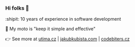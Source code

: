 ### Hi folks 👋

:shipit:   10 years of experience in software development

🌈   My moto is "keep it simple and effective" 

👉   See more at [utima.cz](https://utima.cz) | [jakubkubista.com](https://jakubkubista.com) | [codebiters.cz](https://codebiters.cz)

<!--
**JakubKubista/jakubkubista** is a ✨ _special_ ✨ repository because its `README.md` (this file) appears on your GitHub profile.

Here are some ideas to get you started:

- 🔭 I’m currently working on ...
- 🌱 I’m currently learning ...
- 👯 I’m looking to collaborate on ...
- 🤔 I’m looking for help with ...
- 💬 Ask me about ...
- 📫 How to reach me: ...
- 😄 Pronouns: ...
- ⚡ Fun fact: ...

Emoji list:
https://gist.github.com/rxaviers/7360908
-->
